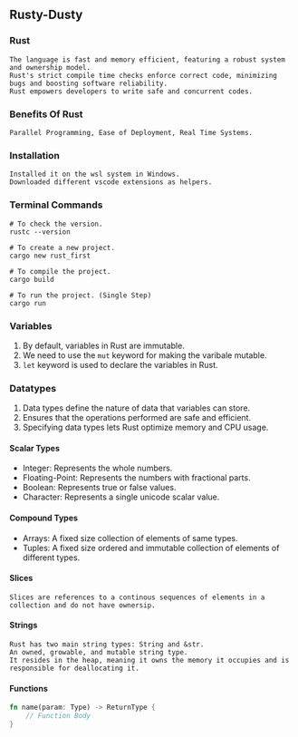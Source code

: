 ## Rusty-Dusty

### Rust
    The language is fast and memory efficient, featuring a robust system and ownership model.
    Rust's strict compile time checks enforce correct code, minimizing bugs and boosting software reliability.
    Rust empowers developers to write safe and concurrent codes.

### Benefits Of Rust
    Parallel Programming, Ease of Deployment, Real Time Systems.

### Installation
    Installed it on the wsl system in Windows.
    Downloaded different vscode extensions as helpers.

### Terminal Commands
```shell
# To check the version.
rustc --version

# To create a new project.
cargo new rust_first

# To compile the project.
cargo build

# To run the project. (Single Step)
cargo run
```

### Variables

1. By default, variables in Rust are immutable.
2. We need to use the `mut` keyword for making the varibale mutable.
3. `let` keyword is used to declare the variables in Rust.

### Datatypes

1. Data types define the nature of data that variables can store.
2. Ensures that the operations performed are safe and efficient.
3. Specifying data types lets Rust optimize memory and CPU usage.

#### Scalar Types

* Integer: Represents the whole numbers.
* Floating-Point: Represents the numbers with fractional parts.
* Boolean: Represents true or false values.
* Character: Represents a single unicode scalar value.

#### Compound Types

* Arrays: A fixed size collection of elements of same types.
* Tuples: A fixed size ordered and immutable collection of elements of different types.

#### Slices
    Slices are references to a continous sequences of elements in a collection and do not have ownersip.   

#### Strings
    Rust has two main string types: String and &str.    
    An owned, growable, and mutable string type. 
    It resides in the heap, meaning it owns the memory it occupies and is responsible for deallocating it.

#### Functions

```rust
fn name(param: Type) -> ReturnType {
    // Function Body
}
```